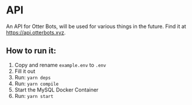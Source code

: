 # API
An API for Otter Bots, will be used for various things in the future. Find it at https://api.otterbots.xyz.

## How to run it:

1. Copy and rename `example.env` to `.env`
2. Fill it out
3. Run: `yarn deps`
4. Run: `yarn compile`
5. Start the MySQL Docker Container
6. Run: `yarn start`

